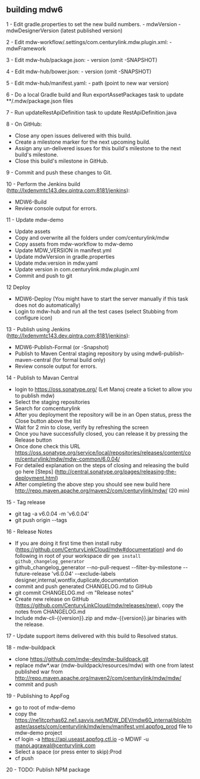 ## building mdw6

1 - Edit gradle.properties to set the new build numbers.
    - mdwVersion
    - mdwDesignerVersion (latest published version)
    
2 - Edit mdw-workflow/.settings/com.centurylink.mdw.plugin.xml:
    - mdwFramework

3 - Edit mdw-hub/package.json:
    - version (omit -SNAPSHOT)

4 - Edit mdw-hub/bower.json:
    - version (omit -SNAPSHOT)

5 - Edit mdw-hub/manifest.yaml:
    - path (point to new war version)

6 - Do a local Gradle build and Run exportAssetPackages task to update **/.mdw/package.json files

7 - Run updateRestApiDefinition task to update RestApiDefinition.java
    
8 - On GitHub:
  - Close any open issues delivered with this build.
  - Create a milestone marker for the next upcoming build.
  - Assign any un-delivered issues for this build's milestone to the next build's milestone.
  - Close this build's milestone in GitHub.
    
9 - Commit and push these changes to Git.

10 - Perform the Jenkins build (http://lxdenvmtc143.dev.qintra.com:8181/jenkins):
  - MDW6-Build
  - Review console output for errors.
  
11 - Update mdw-demo
  -  Update assets
  -  Copy and overwrite all the folders under com/centurylink/mdw 
  -  Copy assets from mdw-workflow to mdw-demo
  -  Update MDW_VERSION in manifest.yml
  -  Update mdwVersion in gradle.properties  
  -  Update mdw.version in mdw.yaml
  -  Update version in com.centurylink.mdw.plugin.xml
  -  Commit and push to git 
  
12  Deploy
  - MDW6-Deploy  (You might have to start the server manually if this task does not do automatically)
  - Login to mdw-hub and run all the test cases (select Stubbing from configure icon)

13 - Publish using Jenkins (http://lxdenvmtc143.dev.qintra.com:8181/jenkins):
  - MDW6-Publish-Formal (or -Snapshot)
  - Publish to Maven Central staging repository by using mdw6-publish-maven-central (for formal build only) 
  - Review console output for errors.

14 - Publish to Mavan Central
  - login to https://oss.sonatype.org/ (Let Manoj create a ticket to allow you to publish mdw)
  - Select the staging repositories
  - Search for comcenturylink
  - After you deployment the repository will be in an Open status,  press the Close button above the list
  - Wait for 2 min to close, verify by refreshing the screen
  - Once you have successfully closed, you can release it by pressing the Release button
  - Once done check this URL https://oss.sonatype.org/service/local/repositories/releases/content/com/centurylink/mdw/mdw-common/6.0.04/
  - For detailed explanation on the steps of closing and releasing the build go here  [Steps] (http://central.sonatype.org/pages/releasing-the-deployment.html)
  - After completing the above step you should see new build here http://repo.maven.apache.org/maven2/com/centurylink/mdw/ (20 min)

15 - Tag release  
  - git tag -a v6.0.04 -m 'v6.0.04'
  - git push origin --tags
  
16 - Release Notes
  - If you are doing it first time then install ruby (https://github.com/CenturyLinkCloud/mdw#documentation) and do following in root of your workspace dir 
    `gem install github_changelog_generator`
  - github_changelog_generator --no-pull-request  --filter-by-milestone --future-release 'v6.0.04' --exclude-labels designer,internal,wontfix,duplicate,documentation
  - commit and push generated CHANGELOG.md to GitHub 
  - git commit CHANGELOG.md -m "Release notes"
  - Create new release on GitHub (https://github.com/CenturyLinkCloud/mdw/releases/new), copy the notes from CHANGELOG.md
  - Include mdw-cli-{{version}}.zip and mdw-{{version}}.jar binaries with the release.

17 - Update support items delivered with this build to Resolved status.
    
18 - mdw-buildpack
   - clone https://github.com/mdw-dev/mdw-buildpack.git
   - replace mdw*.war (mdw-buildpack/resources/mdw) with one from latest published war from http://repo.maven.apache.org/maven2/com/centurylink/mdw/mdw/
   - commit and push  
    
19 - Publishing to AppFog  
   -  go to root of mdw-demo
   -  copy the https://ne1itcprhas62.ne1.savvis.net/MDW_DEV/mdw60_internal/blob/master/assets/com/centurylink/mdw/env/manifest.yml.appfog_prod file  to mdw-demo project
   -  cf login -a https://api.useast.appfog.ctl.io -o MDWF -u manoj.agrawal@centurylink.com
   -  Select a space (or press enter to skip):Prod
   -  cf push

20 - TODO: Publish NPM package  
    